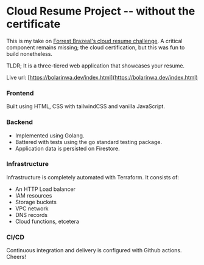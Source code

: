 # Cloud Resume Project -- without the certificate

This is my take on [Forrest Brazeal's cloud resume challenge](https://cloudresumechallenge.dev). A critical component remains missing; the cloud certification, but this was fun to build nonetheless.

TLDR; It is a three-tiered web application that showcases your resume.

Live url: [https://bolarinwa.dev/index.html](https://bolarinwa.dev/index.html)

### Frontend

Built using HTML, CSS with tailwindCSS and vanilla JavaScript.

### Backend

- Implemented using Golang.
- Battered with tests using the go standard testing package.
- Application data is persisted on Firestore.

### Infrastructure

Infrastructure is completely automated with Terraform. It consists of:

- An HTTP Load balancer
- IAM resources
- Storage buckets
- VPC network
- DNS records
- Cloud functions, etcetera

### CI/CD

Continuous integration and delivery is configured with Github actions. Cheers!
